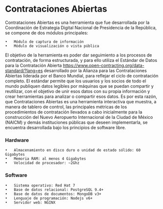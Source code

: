
# **Contrataciones Abiertas**

Contrataciones Abiertas es una herramienta que fue desarrollada por la Coordinación de 
Estrategia Digital Nacional de Presidencia de la República, se compone de dos módulos principales:
```
•	Módulo de captura de información
•	Módulo de visualización o vista pública
```
El objetivo de la herramienta es poder dar seguimiento a los procesos de contratación, 
de forma estructurada, y para ello utiliza el Estándar de Datos para la Contratación Abierta
https://www.open-contracting.org/data-standard/?lang=es desarrollado por la Alianza para 
las Contrataciones Abiertas liderada por el Banco Mundial, para reflejar el ciclo de
contratación completo. 
El estándar permite que los usuarios y los socios de todo el mundo publiquen datos legibles 
por máquinas que se puedan compartir y reutilizar, con el objetivo de unir esos datos con su
propia información y crear herramientas para analizar o compartir esos datos. Es por esta 
razón, que Contrataciones Abiertas es una herramienta interactiva que muestra, a manera de 
tablero de control, las principales métricas de los procedimientos de contratación llevados
a cabo inicialmente para la construcción del Nuevo Aeropuerto Internacional de la Ciudad de
México (NAICM) y demás instituciones públicas que deseen implementarla, se encuentra 
desarrollada bajo los principios de software libre.

### Hardware
```
•	Almacenamiento en disco duro o unidad de estado sólido: 60 Gigabytes
•	Memoria RAM: al menos 4 Gigabytes
•	Velocidad de procesador: ~2Ghz
```
### Software
```
•	Sistema operativo: Red Hat 7
•	Base de datos relacional: PostgreSQL 9.4+
•	Base de datos de documentos: MongoDB v3+
•	Lenguaje de programación: Nodejs v6+
•	Servidor web: NGINX
```
